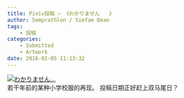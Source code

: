 ```yaml
---
title: Pixiv投稿 – 《わかりません   》
author: Semprathlon / Simfae Dean
tags:
	- 投稿
categories:
	- Submitted
	- Artwork
date: 2016-02-05 11:13:32
---
```

[![わかりません...](__ASSETS_HOST_NAME__/2016/02/160131.png)](http://www.pixiv.net/member_illust.php?mode=medium&illust_id=55053955)  
若干年前的某种小学校服的再现。
投稿日期正好赶上双马尾日？
